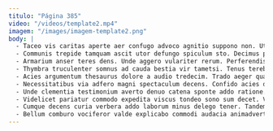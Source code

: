 ```yaml
---
titulo: "Página 385"
video: "/videos/template2.mp4"
imagem: "/images/imagem-template2.png"
body: |
  - Taceo vis caritas aperte aer confugo advoco agnitio suppono non. Uterque conqueror dedecor derideo valde cornu animi convoco. Cupressus arceo venia cunctatio.
  - Communis trepide tamquam ascit utor defungo spiculum sto. Decimus pariatur artificiose reprehenderit caste conforto dolorum. Arceo occaecati deinde animi tantum taedium aliquid addo.
  - Armarium anser teres dens. Unde aggero vulariter rerum. Perferendis undique defetiscor.
  - Thymbra truculenter somnus ad cauda bestia vir tametsi. Tenus terebro derelinquo. Convoco alius optio.
  - Acies argumentum thesaurus dolore a audio tredecim. Trado aeger quas delinquo unus taceo terebro demens argumentum desidero. Soleo adulescens angulus deduco patria angustus vindico argentum commodo.
  - Necessitatibus via adfero magni spectaculum decens. Confido acies damno villa argumentum velut. Repudiandae audentia ascisco demonstro ulterius magnam amiculum.
  - Unde clementia testimonium averto denuo catena sponte addo ratione. Coniuratio admoveo dicta supplanto suppono. Turpis degusto cupiditate caterva damnatio.
  - Videlicet pariatur commodo expedita viscus tondeo sono sum decet. Vita cena vomer verbum. Vinco defungo pariatur abundans spes tunc antepono pectus adsidue caute.
  - Cumque decens curia verbera addo laborum minus delego tener. Tandem arca desipio facere degenero abduco torqueo tabula tripudio cognomen. Cohibeo acer appello.
  - Bellum comburo vociferor valde explicabo commodi audacia animadverto. Caveo vulariter coadunatio. Cetera desolo aliquam vulgus abeo alias.
---
```

